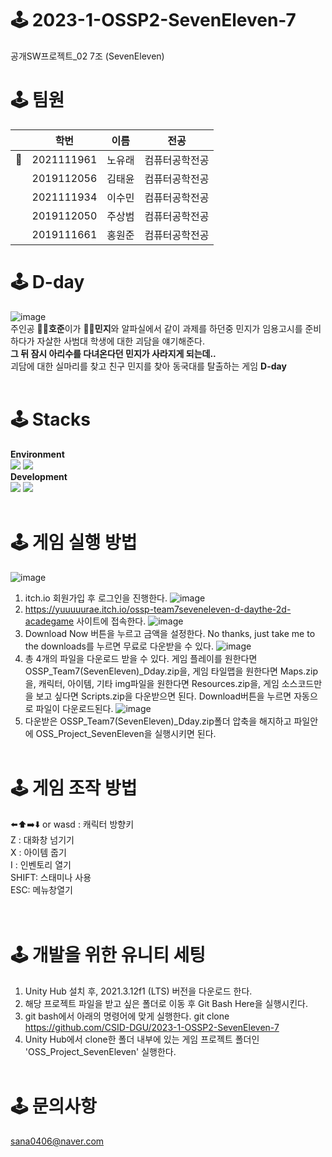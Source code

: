 # 🕹 2023-1-OSSP2-SevenEleven-7
공개SW프로젝트_02 7조 (SevenEleven)  

# 🕹 팀원
| | 학번       | 이름   |  전공     |
|-- | ---------- | ------ |---------- |
|👑 | 2021111961 | 노유래 | 컴퓨터공학전공  |
| | 2019112056 | 김태윤 | 컴퓨터공학전공  |
| | 2021111934 | 이수민 | 컴퓨터공학전공 |
| | 2019112050 | 주상범 | 컴퓨터공학전공 |
| | 2019111661 | 홍원준 | 컴퓨터공학전공 |  

# 🕹 D-day
![image](https://github.com/CSID-DGU/2023-1-OSSP2-SevenEleven-7/assets/127471190/75d4ede8-7e15-46b7-8316-66948f0770a7)  
주인공 **👨‍💻호준**이가 **👩‍💻민지**와 알파실에서 같이 과제를 하던중 민지가 임용고시를 준비하다가 자살한 사범대 학생에 대한 괴담을 얘기해준다.  
**그 뒤 잠시 아리수를 다녀온다던 민지가 사라지게 되는데..**  
괴담에 대한 실마리를 찾고 친구 민지를 찾아 동국대를 탈출하는 게임 **D-day**
<br/></br>
# 🕹 Stacks
**Environment**  
<img src="https://img.shields.io/badge/github-%23121011.svg?style=for-the-badge&logo=github&logoColor=white">
<img src="https://img.shields.io/badge/Notion-%23000000.svg?style=for-the-badge&logo=notion&logoColor=white">  
**Development**  
<img src="https://img.shields.io/badge/unity-%23000000.svg?style=for-the-badge&logo=unity&logoColor=white">
<img src="https://img.shields.io/badge/c%23-%23239120.svg?style=for-the-badge&logo=c-sharp&logoColor=white">
<br/></br>
# 🕹 게임 실행 방법
![image](https://github.com/CSID-DGU/2023-1-OSSP2-SevenEleven-7/assets/127471190/bdc71d37-ffb9-4f65-a054-4d9b459e8da2)
1. itch.io 회원가입 후 로그인을 진행한다.
![image](https://github.com/CSID-DGU/2023-1-OSSP2-SevenEleven-7/assets/127471190/9ef3ca1f-676d-4835-bd91-e685ee0c0faf)
2. https://yuuuuurae.itch.io/ossp-team7seveneleven-d-daythe-2d-acadegame 사이트에 접속한다.
![image](https://github.com/CSID-DGU/2023-1-OSSP2-SevenEleven-7/assets/127471190/71cc7de0-dfd2-4c10-a350-a4f260a5dd32)
3. Download Now 버튼을 누르고 금액을 설정한다. No thanks, just take me to the downloads를 누르면 무료로 다운받을 수 있다.
![image](https://github.com/CSID-DGU/2023-1-OSSP2-SevenEleven-7/assets/127471190/72f586a5-24e3-4626-a6f8-d76b57bfd633)
4. 총 4개의 파일을 다운로드 받을 수 있다. 게임 플레이를 원한다면 OSSP_Team7(SevenEleven)_Dday.zip을, 게임 타일맵을 원한다면 Maps.zip을, 캐릭터, 아이템, 기타 img파일을 원한다면 Resources.zip을, 게임 소스코드만을 보고 싶다면 Scripts.zip을 다운받으면 된다. Download버튼을 누르면 자동으로 파일이 다운로드된다.
![image](https://github.com/CSID-DGU/2023-1-OSSP2-SevenEleven-7/assets/127471190/f6ec922f-f8b7-488f-b78d-87cc2d36841b)
5. 다운받은 OSSP_Team7(SevenEleven)_Dday.zip폴더 압축을 해지하고 파일안에 OSS_Project_SevenEleven을 실행시키면 된다. 
<br/></br>
# 🕹 게임 조작 방법
⬅️⬆️➡️⬇️ or wasd : 캐릭터 방향키  
Z : 대화창 넘기기  
X : 아이템 줍기  
I : 인벤토리 열기  
SHIFT: 스태미나 사용  
ESC: 메뉴창열기  
<br/></br>
# 🕹 개발을 위한 유니티 세팅
1. Unity Hub 설치 후, 2021.3.12f1 (LTS) 버전을 다운로드 한다.
2. 해당 프로젝트 파일을 받고 싶은 폴더로 이동 후 Git Bash Here을 실행시킨다.
3. git bash에서 아래의 명령어에 맞게 실행한다.
git clone https://github.com/CSID-DGU/2023-1-OSSP2-SevenEleven-7
4. Unity Hub에서 clone한 폴더 내부에 있는 게임 프로젝트 폴더인 'OSS_Project_SevenEleven' 실행한다.
<br/></br>
# 🕹 문의사항
sana0406@naver.com
